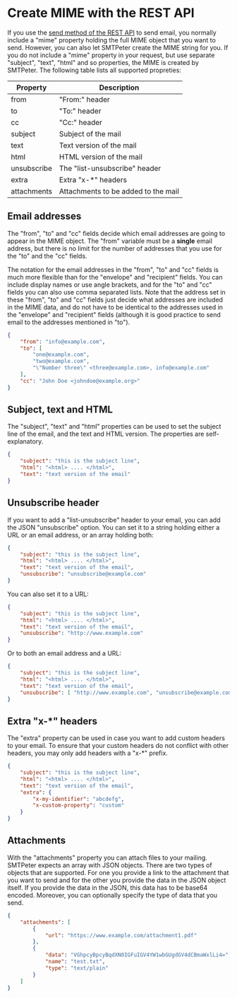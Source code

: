 # Create MIME with the REST API

If you use the [send method of the REST API](rest-send) to send email,
you normally include a "mime" property holding the full MIME object
that you want to send. However, you can also let SMTPeter create the
MIME string for you. If you do not include a "mime" property in your
request, but use separate "subject", "text", "html" and so properties,
the MIME is created by SMTPeter. The following table lists all 
supported propreties:

| Property           | Description                          |
|--------------------|--------------------------------------|
| from               | "From:" header                       |
| to                 | "To:" header                         |
| cc                 | "Cc:" header                         |
| subject            | Subject of the mail                  |
| text               | Text version of the mail             |
| html               | HTML version of the mail             |
| unsubscribe        | The "list-unsubscribe" header        |
| extra              | Extra "x-\*" headers                 |
| attachments        | Attachments to be added to the mail  |

## Email addresses

The "from", "to" and "cc" fields decide which email addresses are going
to appear in the MIME object. The "from" variable must be a **single** email 
address, but there is no limit for the number of addresses that you use
for the "to" and the "cc" fields.

The notation for the email addresses in the "from", "to" and "cc" fields
is much more flexible than for the "envelope" and "recipient" fields. 
You can include display names or use angle brackets, and for the "to" and 
"cc" fields you can also use comma separated lists. Note that the address 
set in these "from", "to" and "cc" fields just decide what addresses are 
included in the MIME data, and do not have to be identical to the 
addresses used in the "envelope" and "recipient" fields (although it
is good practice to send email to the addresses mentioned in "to").

````json
{
    "from": "info@example.com",
    "to": [
        "one@example.com",
        "two@example.com",
        "\"Number three\" <three@example.com>, info@example.com"
    ],
    "cc": "John Doe <johndoe@example.org>"
}
````

## Subject, text and HTML

The "subject", "text" and "html" properties can be used to set the
subject line of the email, and the text and HTML version. The properties
are self-explanatory.

````json
{
    "subject": "this is the subject line",
    "html": "<html> .... </html>",
    "text": "text version of the email"
}
````

## Unsubscribe header

If you want to add a "list-unsubscribe" header to your email, you can 
add the JSON "unsubscribe" option. You can set it to a string holding
either a URL or an email address, or an array holding both:

````json
{
    "subject": "this is the subject line",
    "html": "<html> .... </html>",
    "text": "text version of the email",
    "unsubscribe": "unsubscribe@example.com"
}
````

You can also set it to a URL:

````json
{
    "subject": "this is the subject line",
    "html": "<html> .... </html>",
    "text": "text version of the email",
    "unsubscribe": "http://www.example.com"
}
````

Or to both an email address and a URL:

````json
{
    "subject": "this is the subject line",
    "html": "<html> .... </html>",
    "text": "text version of the email",
    "unsubscribe": [ "http://www.example.com", "unsubscribe@example.com" ]
}
````

## Extra "x-*" headers

The "extra" property can be used in case you want to add custom headers
to your email. To ensure that your custom headers do not conflict with
other headers, you may only add headers with a "x-*" prefix.

````json
{
    "subject": "this is the subject line",
    "html": "<html> .... </html>",
    "text": "text version of the email",
    "extra": {
        "x-my-identifier": "abcdefg",
        "x-custom-property": "custom"
    }
}
````

## Attachments

With the "attachments" property you can attach files to your mailing. SMTPeter
expects an array with JSON objects. There are two types of objects that are
supported. For one you provide a link to the attachment that you want
to send and for the other you provide the data in the JSON object itself.
If you provide the data in the JSON, this data has to be base64 encoded.
Moreover, you can optionally specify the type of data that you send.

````json
{
    "attachments": [ 
        {
            "url": "https://www.example.com/attachment1.pdf"
        }, 
        {
            "data": "VGhpcyBpcyBqdXN0IGFuIGV4YW1wbGUgdGV4dCBmaWxlLi4=",
            "name": "test.txt",
            "type": "text/plain"
        } 
    ]
}
````

